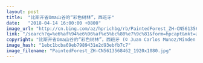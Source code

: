 ```yaml
---
layout: post
title:  "比斯开省Oma山谷的“彩色树林”，西班牙"
date:   "2018-04-14 16:00:00 +0800"
image_url: "http://cn.bing.com/az/hprichbg/rb/PaintedForest_ZH-CN5613568462_1920x1080.jpg"
link: "/search?q=%e6%af%94%e6%96%af%e5%bc%80%e7%9c%81&form=hpcapt&mkt=zh-cn"
copyright: "比斯开省Oma山谷的“彩色树林”，西班牙 (© Juan Carlos Munoz/Minden Pictures)"
image_hash: "1ebc1bcba69eb7989431e2d93ebfb7c7"
image_filename: "PaintedForest_ZH-CN5613568462_1920x1080.jpg"
---
```

